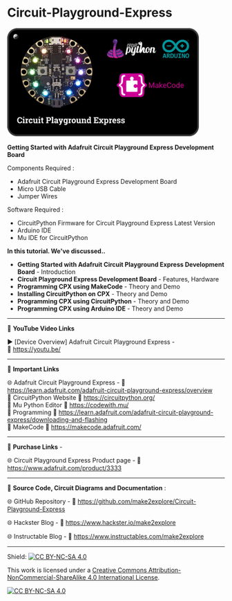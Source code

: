 # Circuit-Playground-Express


  
<img src="/Images/CPX-thumb.jpg" height="250" >  

  
**Getting Started with Adafruit Circuit Playground Express Development Board**  
  
Components Required :  
- Adafruit Circuit Playground Express Development Board  
- Micro USB Cable  
- Jumper Wires  
  
Software Required :  
- CircuitPython Firmware for Circuit Playground Express Latest Version  
- Arduino IDE
- Mu IDE for CircuitPython
  

**In this tutorial. We've discussed..**  
- **Getting Started with Adafruit Circuit Playground Express Development Board** - Introduction  
- **Circuit Playground Express Development Board** - Features, Hardware  
- **Programming CPX using MakeCode** - Theory and Demo  
- **Installing CircuitPython on CPX** - Theory and Demo  
- **Programming CPX using CircuitPython** - Theory and Demo  
- **Programming CPX using Arduino IDE** - Theory and Demo  



-------------------------------------------------------------------------------------------

📕 **YouTube Video Links**  

▶️ [Device Overview] Adafruit Circuit Playground Express  -  
🔗 https://youtu.be/  

-------------------------------------------------------------------------------------------
📒 **Important Links**  
 
🌐 Adafruit Circuit Playground Express - 🔗 https://learn.adafruit.com/adafruit-circuit-playground-express/overview  
📙 CircuitPython Website 🔗 https://circuitpython.org/  
📘 Mu Python Editor 🔗 https://codewith.mu/  
📗 Programming  🔗 https://learn.adafruit.com/adafruit-circuit-playground-express/downloading-and-flashing    
📒 MakeCode 🔗 https://makecode.adafruit.com/  

-------------------------------------------------------------------------------------------

🔴 **Purchase Links** -  

🌐 Circuit Playground Express Product page - 🔗 https://www.adafruit.com/product/3333  


-------------------------------------------------------------------------------------------

📜 **Source Code, Circuit Diagrams and Documentation** :  

🌐 GitHub Repository - 🔗 https://github.com/make2explore/Circuit-Playground-Express   
  
🌐 Hackster Blog - 🔗 https://www.hackster.io/make2explore  
  
🌐 Instructable Blog - 🔗 https://www.instructables.com/make2explore  
  

-------------------------------------------------------------------------------------------

Shield: [![CC BY-NC-SA 4.0][cc-by-nc-sa-shield]][cc-by-nc-sa]

This work is licensed under a
[Creative Commons Attribution-NonCommercial-ShareAlike 4.0 International License][cc-by-nc-sa].

[![CC BY-NC-SA 4.0][cc-by-nc-sa-image]][cc-by-nc-sa]

[cc-by-nc-sa]: http://creativecommons.org/licenses/by-nc-sa/4.0/
[cc-by-nc-sa-image]: https://licensebuttons.net/l/by-nc-sa/4.0/88x31.png
[cc-by-nc-sa-shield]: https://img.shields.io/badge/License-CC%20BY--NC--SA%204.0-lightgrey.svg